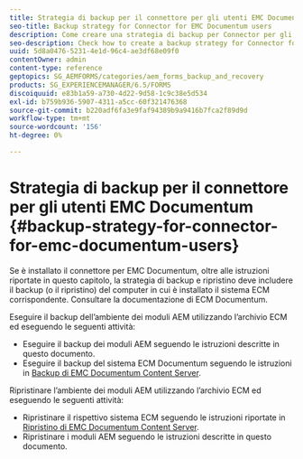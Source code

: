 ```yaml
---
title: Strategia di backup per il connettore per gli utenti EMC Documentum
seo-title: Backup strategy for Connector for EMC Documentum users
description: Come creare una strategia di backup per Connector per gli utenti EMC Documentum.
seo-description: Check how to create a backup strategy for Connector for EMC Documentum users.
uuid: 5d8a0476-5231-4e1d-96c4-ae3df68e09f0
contentOwner: admin
content-type: reference
geptopics: SG_AEMFORMS/categories/aem_forms_backup_and_recovery
products: SG_EXPERIENCEMANAGER/6.5/FORMS
discoiquuid: e83b1a59-a730-4d22-9d58-1c9c38e5d534
exl-id: b759b936-5907-4311-a5cc-60f321476368
source-git-commit: b220adf6fa3e9faf94389b9a9416b7fca2f89d9d
workflow-type: tm+mt
source-wordcount: '156'
ht-degree: 0%

---
```


# Strategia di backup per il connettore per gli utenti EMC Documentum {#backup-strategy-for-connector-for-emc-documentum-users}

Se è installato il connettore per EMC Documentum, oltre alle istruzioni riportate in questo capitolo, la strategia di backup e ripristino deve includere il backup (o il ripristino) del computer in cui è installato il sistema ECM corrispondente. Consultare la documentazione di ECM Documentum.

Eseguire il backup dell’ambiente dei moduli AEM utilizzando l’archivio ECM ed eseguendo le seguenti attività:

* Eseguire il backup dei moduli AEM seguendo le istruzioni descritte in questo documento.
* Eseguire il backup del sistema ECM Documentum seguendo le istruzioni in [Backup di EMC Documentum Content Server](/help/forms/using/admin-help/backing-recovering-emc-documentum-repository.md#back-up-the-emc-documentum-content-server).

Ripristinare l’ambiente dei moduli AEM utilizzando l’archivio ECM ed eseguendo le seguenti attività:

* Ripristinare il rispettivo sistema ECM seguendo le istruzioni riportate in [Ripristino di EMC Documentum Content Server](/help/forms/using/admin-help/backing-recovering-emc-documentum-repository.md#restore-the-emc-documentum-content-server).
* Ripristinare i moduli AEM seguendo le istruzioni descritte in questo documento.
